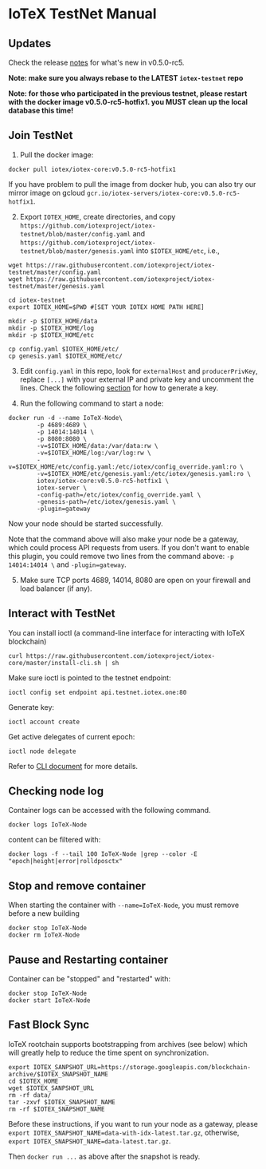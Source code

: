 # IoTeX TestNet Manual

## Updates

Check the release [notes](https://github.com/iotexproject/iotex-core/releases/tag/v0.5.0-rc5) for what's new in v0.5.0-rc5.

**Note: make sure you always rebase to the LATEST `iotex-testnet` repo**

**Note: for those who participated in the previous testnet, please restart with the docker image v0.5.0-rc5-hotfix1. you MUST
clean up the local database this time!**

## Join TestNet

1. Pull the docker image:

```
docker pull iotex/iotex-core:v0.5.0-rc5-hotfix1
```

If you have problem to pull the image from docker hub, you can also try our mirror image on gcloud
`gcr.io/iotex-servers/iotex-core:v0.5.0-rc5-hotfix1`.

2. Export `IOTEX_HOME`, create directories, and copy `https://github.com/iotexproject/iotex-testnet/blob/master/config.yaml` and `https://github.com/iotexproject/iotex-testnet/blob/master/genesis.yaml` into `$IOTEX_HOME/etc`, i.e., 

```
wget https://raw.githubusercontent.com/iotexproject/iotex-testnet/master/config.yaml
wget https://raw.githubusercontent.com/iotexproject/iotex-testnet/master/genesis.yaml

cd iotex-testnet
export IOTEX_HOME=$PWD #[SET YOUR IOTEX HOME PATH HERE]

mkdir -p $IOTEX_HOME/data
mkdir -p $IOTEX_HOME/log
mkdir -p $IOTEX_HOME/etc

cp config.yaml $IOTEX_HOME/etc/
cp genesis.yaml $IOTEX_HOME/etc/
```

3. Edit `config.yaml` in this repo, look for `externalHost` and `producerPrivKey`, replace `[...]` with your external IP
and private key and uncomment the lines. Check the following [section](#ioctl) for how to generate a key.

4. Run the following command to start a node:

```
docker run -d --name IoTeX-Node\
        -p 4689:4689 \
        -p 14014:14014 \
        -p 8080:8080 \
        -v=$IOTEX_HOME/data:/var/data:rw \
        -v=$IOTEX_HOME/log:/var/log:rw \
        -v=$IOTEX_HOME/etc/config.yaml:/etc/iotex/config_override.yaml:ro \
        -v=$IOTEX_HOME/etc/genesis.yaml:/etc/iotex/genesis.yaml:ro \
        iotex/iotex-core:v0.5.0-rc5-hotfix1 \
        iotex-server \
        -config-path=/etc/iotex/config_override.yaml \
        -genesis-path=/etc/iotex/genesis.yaml \
        -plugin=gateway
```

Now your node should be started successfully.

Note that the command above will also make your node be a gateway, which could process API requests from users. If you
don't want to enable this plugin, you could remove two lines from the command above: `-p 14014:14014 \` and
`-plugin=gateway`.

5. Make sure TCP ports 4689, 14014, 8080 are open on your firewall and load balancer (if any).

## <a name="ioctl"/>Interact with TestNet


You can install ioctl (a command-line interface for interacting with IoTeX blockchain)

```
curl https://raw.githubusercontent.com/iotexproject/iotex-core/master/install-cli.sh | sh
```

Make sure ioctl is pointed to the testnet endpoint:
```
ioctl config set endpoint api.testnet.iotex.one:80
```

Generate key:
```
ioctl account create
```

Get active delegates of current epoch:
```
ioctl node delegate
```


Refer to [CLI document](https://github.com/iotexproject/iotex-core/blob/master/cli/ioctl/README.md) for more details.

## Checking node log

Container logs can be accessed with the following command. 

```
docker logs IoTeX-Node
```

content can be filtered with:

```
docker logs -f --tail 100 IoTeX-Node |grep --color -E "epoch|height|error|rolldposctx"
```

## Stop and remove container

When starting the container with ```--name=IoTeX-Node```, you must remove before a new building

```
docker stop IoTeX-Node
docker rm IoTeX-Node
```

## Pause and Restarting container

Container can be "stopped" and "restarted" with:

```
docker stop IoTeX-Node
docker start IoTeX-Node
```


## Fast Block Sync

IoTeX rootchain supports bootstrapping from archives (see below) which will greatly help to reduce the time spent on synchronization.
```
export IOTEX_SANPSHOT_URL=https://storage.googleapis.com/blockchain-archive/$IOTEX_SNAPSHOT_NAME
cd $IOTEX_HOME
wget $IOTEX_SANPSHOT_URL
rm -rf data/
tar -zxvf $IOTEX_SNAPSHOT_NAME
rm -rf $IOTEX_SNAPSHOT_NAME
```
Before these instructions, if you want to run your node as a gateway, please `export IOTEX_SNAPSHOT_NAME=data-with-idx-latest.tar.gz`,
otherwise, `export IOTEX_SNAPSHOT_NAME=data-latest.tar.gz`.

Then `docker run ...` as above after the snapshot is ready.
